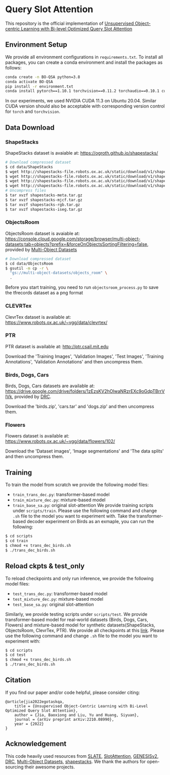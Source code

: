# Query Slot Attention

This repository is the official implementation of [Unsupervised Object-centric Learning with Bi-level Optimized Query Slot Attention](http://arxiv.org/abs/2210.08990)
## Environment Setup
We provide all environment configurations in ``requirements.txt``. To install all packages, you can create a conda environment and install the packages as follows: 
```bash
conda create -n BO-QSA python=3.8
conda activate BO-QSA
pip install -r environment.txt
conda install pytorch==1.10.1 torchvision==0.11.2 torchaudio==0.10.1 cudatoolkit=11.3 -c pytorch -c conda-forge
```
In our experiments, we used NVIDIA CUDA 11.3 on Ubuntu 20.04. Similar CUDA version should also be acceptable with corresponding version control for ``torch`` and ``torchvision``.

## Data Download
### ShapeStacks
ShapeStacks dataset is avaiable at: https://ogroth.github.io/shapestacks/ 
```bash
# Download compressed dataset
$ cd data/ShapeStacks
$ wget http://shapestacks-file.robots.ox.ac.uk/static/download/v1/shapestacks-mjcf.tar.gz
$ wget http://shapestacks-file.robots.ox.ac.uk/static/download/v1/shapestacks-meta.tar.gz
$ wget http://shapestacks-file.robots.ox.ac.uk/static/download/v1/shapestacks-rgb.tar.gz
$ wget http://shapestacks-file.robots.ox.ac.uk/static/download/v1/shapestacks-iseg.tar.gz
# Uncompress files
$ tar xvzf shapestacks-meta.tar.gz
$ tar xvzf shapestacks-mjcf.tar.gz
$ tar xvzf shapestacks-rgb.tar.gz
$ tar xvzf shapestacks-iseg.tar.gz
```
### ObjectsRoom
ObjectsRoom dataset is avaiable at: https://console.cloud.google.com/storage/browser/multi-object-datasets;tab=objects?prefix=&forceOnObjectsSortingFiltering=false, provided by [Multi-Object Datasets](https://github.com/deepmind/multi_object_datasets)
```bash
# Download compressed dataset
$ cd data/ObjectsRoom
$ gsutil -m cp -r \
  "gs://multi-object-datasets/objects_room" \
  .
```
Before you start training, you need to run ``objectsroom_process.py`` to save the tfrecords dataset as a png format

### CLEVRTex
ClevrTex dataset is available at: https://www.robots.ox.ac.uk/~vgg/data/clevrtex/
### PTR
PTR dataset is available at: http://ptr.csail.mit.edu

Download the 'Training Images', 'Validation Images', 'Test Images', 'Training Annotations', 'Validation Annotations' and then uncompress them.
### Birds, Dogs, Cars
Birds, Dogs, Cars datasets are available at: https://drive.google.com/drive/folders/1zEzsKV2hOlwaNRzrEXc9oGdpTBrrVIVk, provided by [DRC](https://github.com/yuPeiyu98/DRC).

Download the 'birds.zip', 'cars.tar' and 'dogs.zip' and then uncompress them.
### Flowers
Flowers dataset is available at: https://www.robots.ox.ac.uk/~vgg/data/flowers/102/

Download the 'Dataset images', 'Image segmentations' and 'The data splits' and then uncompress them.

## Training

To train the model from scratch we provide the following model files:
 - ``train_trans_dec.py``: transformer-based model
 - ``train_mixture_dec.py``: mixture-based model
 - ``train_base_sa.py``: original slot-attention
We provide training scripts under ```scripts/train```. Please use the following command and change ``.sh`` file to the model you want to experiment with. Take the transformer-based decoder experiment on Birds as an exmaple, you can run the following:
```bash
$ cd scripts
$ cd train
$ chmod +x trans_dec_birds.sh
$ ./trans_dec_birds.sh
```
## Reload ckpts & test_only

To reload checkpoints and only run inference, we provide the following model files:
 - ``test_trans_dec.py``: transformer-based model
 - ``test_mixture_dec.py``: mixture-based model
 - ``test_base_sa.py``: original slot-attention

Similarly, we provide testing scripts under ```scripts/test```. We provide transformer-based model for real-world datasets (Birds, Dogs, Cars, Flowers) 
and mixture-based model for synthetic datasets(ShapeStacks, ObjectsRoom, ClevrTex, PTR). We provide all checkpoints at this [link](https://drive.google.com/drive/folders/10LmK9JPWsSOcezqd6eLjuzn38VdwkBUf?usp=sharing). Please use the following command and change ``.sh`` file to the model you want to experiment with:
```bash
$ cd scripts
$ cd test
$ chmod +x trans_dec_birds.sh
$ ./trans_dec_birds.sh
```

## Citation
If you find our paper and/or code helpful, please consider citing:
```
@article{jia2022egotaskqa,
    title = {Unsupervised Object-Centric Learning with Bi-Level Optimized Query Slot Attention},
    author = {Jia, Baoxiong and Liu, Yu and Huang, Siyuan},
    journal = {arXiv preprint arXiv:2210.08990},
    year = {2022}
}
```

## Acknowledgement
This code heavily used resources from [SLATE](https://github.com/singhgautam/slate), [SlotAttention](https://github.com/untitled-ai/slot_attention), [GENESISv2](https://github.com/applied-ai-lab/genesis), [DRC](https://github.com/yuPeiyu98/DRC.git), [Multi-Object Datasets](https://github.com/deepmind/multi_object_datasets), [shapestacks](https://github.com/ogroth/shapestacks). We thank the authors for open-sourcing their awesome projects.
